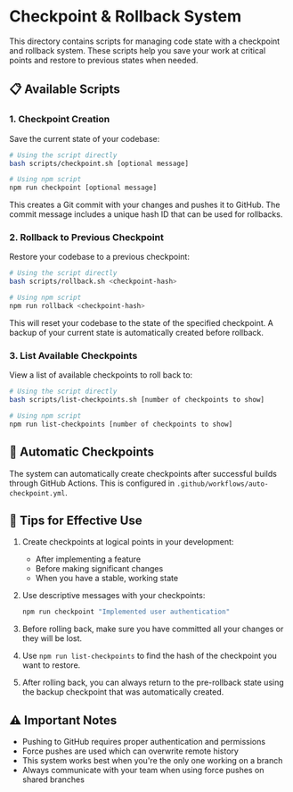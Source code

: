 # Checkpoint & Rollback System

This directory contains scripts for managing code state with a checkpoint and rollback system. These scripts help you save your work at critical points and restore to previous states when needed.

## 📋 Available Scripts

### 1. Checkpoint Creation

Save the current state of your codebase:

```bash
# Using the script directly
bash scripts/checkpoint.sh [optional message]

# Using npm script
npm run checkpoint [optional message]
```

This creates a Git commit with your changes and pushes it to GitHub. The commit message includes a unique hash ID that can be used for rollbacks.

### 2. Rollback to Previous Checkpoint

Restore your codebase to a previous checkpoint:

```bash
# Using the script directly
bash scripts/rollback.sh <checkpoint-hash>

# Using npm script
npm run rollback <checkpoint-hash>
```

This will reset your codebase to the state of the specified checkpoint. A backup of your current state is automatically created before rollback.

### 3. List Available Checkpoints

View a list of available checkpoints to roll back to:

```bash
# Using the script directly
bash scripts/list-checkpoints.sh [number of checkpoints to show]

# Using npm script
npm run list-checkpoints [number of checkpoints to show]
```

## 🔄 Automatic Checkpoints

The system can automatically create checkpoints after successful builds through GitHub Actions. This is configured in `.github/workflows/auto-checkpoint.yml`.

## 📝 Tips for Effective Use

1. Create checkpoints at logical points in your development:
   - After implementing a feature
   - Before making significant changes
   - When you have a stable, working state

2. Use descriptive messages with your checkpoints:
   ```bash
   npm run checkpoint "Implemented user authentication"
   ```

3. Before rolling back, make sure you have committed all your changes or they will be lost.

4. Use `npm run list-checkpoints` to find the hash of the checkpoint you want to restore.

5. After rolling back, you can always return to the pre-rollback state using the backup checkpoint that was automatically created.

## ⚠️ Important Notes

- Pushing to GitHub requires proper authentication and permissions
- Force pushes are used which can overwrite remote history
- This system works best when you're the only one working on a branch
- Always communicate with your team when using force pushes on shared branches 